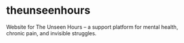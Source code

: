 # theunseenhours
Website for The Unseen Hours – a support platform for mental health, chronic pain, and invisible struggles.

